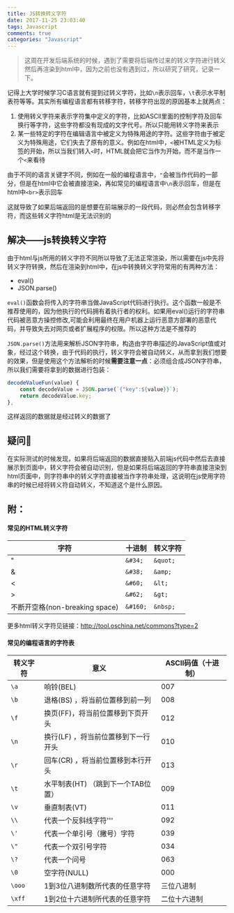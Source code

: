 ```yaml
---
title: JS转换转义字符
date: 2017-11-25 23:03:40
tags: Javascript
comments: true
categories: "Javascript"
---
```

>这周在开发后端系统的时候，遇到了需要将后端传过来的转义字符进行转义然后再渲染到html中，因为之前也没有遇到过，所以研究了研究，记录一下。

<!--more-->

记得上大学时候学习C语言就有提到过转义字符，比如`\n`表示回车，`\t`表示水平制表符等等。其实所有编程语言都有转移字符，转移字符出现的原因基本上就两点：

1. 使用转义字符来表示字符集中定义的字符，比如ASCll里面的控制字符及回车换行等字符，这些字符都没有现成的文字代号。所以只能用转义字符来表示
2. 某一些特定的字符在编辑语言中被定义为特殊用途的字符。这些字符由于被定义为特殊用途，它们失去了原有的意义。例如在html中，`<`被HTML定义为标签的开始，所以当我们转入`<`时，HTML就会把它当作为开始，而不是当作一个`<`来看待

由于不同的语言关键字不同，例如在一般的编程语言中，`"`会被当作代码的一部分，但是在html中它会被直接渲染，再如常见的编程语言中`\n`表示回车，但是在html中`<br>`表示回车

这就导致了如果后端返回的是想要在前端展示的一段代码，则必然会包含转移字符，而这些转义字符html是无法识别的

## 解决——js转换转义字符

由于html与js所用的转义字符不同所以导致了无法正常渲染，所以需要在js中先将转义字符转换，然后在渲染到html中，在js中转换转义字符常用的有两种方法：

* eval()
* JSON.parse()

`eval()`函数会将传入的字符串当做JavaScript代码进行执行。这个函数一般是不推荐使用的，因为他执行的代码拥有着执行者的权利。如果用eval()运行的字符串代码被恶意方操控修改,可能会利用最终在用户机器上运行恶意方部署的恶意代码，并导致失去对网页或者扩展程序的权限。所以这种方法是不推荐的

`JSON.parse()`方法用来解析JSON字符串，构造由字符串描述的JavaScript值或对象，经过这个转换，由于代码的执行，转义字符会被自动转义，从而拿到我们想要的效果，但是使用这个方法解析的时候**需要注意一点**：必须组合成JSON字符串，所以我们需要将拿到的数据进行包装：

```js
decodeValueFun(value) {
    const decodeValue = JSON.parse(`{"key":${value}}`);
    return decodeValue.key;
},
```

这样返回的数据就是经过转义的数据了

## 疑问🤔️

在实际测试的时候发现，如果将后端返回的数据直接贴入前端js代码中然后去直接展示到页面中，转义字符会被自动识别，但是如果将后端返回的字符串直接渲染到html页面中，则字符串中的转义字符直接被当作字符串处理，这说明在js使用字符串的时候已经将转义符自动转义，不知道这个是什么原因。

## 附：

#### 常见的HTML转义字符

| 字符     | 十进制 | 转义字符 |
| -------- | ----- | ----     |
|    "     | `&#34;` | `&quot;`   |
| & | `&#38;` | `&amp;` |
| < | `&#60;` | `&lt;` |
| > | `&#62;` | `&gt;` |
| 不断开空格(non-breaking space) | `&#160;` | `&nbsp;` |

更多html转义字符见链接：http://tool.oschina.net/commons?type=2

#### 常见的编程语言的字符表

| 转义字符 |  意义                | ASCII码值（十进制）|
| -------- | -----                         | ----  |
|  `\a`      | 响铃(BEL)                      |  007  |
|  `\b`      | 退格(BS) ，将当前位置移到前一列  |  008  |
|  `\f`      | 换页(FF)，将当前位置移到下页开头 |  012  | 
|  `\n`      | 换行(LF) ，将当前位置移到下一行开头 |  010  |
|   `\r`     |   回车(CR) ，将当前位置移到本行开头 |  013  |
|   `\t`     |   水平制表(HT) （跳到下一个TAB位置）|   009 |
|   `\v`     |   垂直制表(VT)                     | 011   |
|   `\\`     |    代表一个反斜线字符''\'           |  092  |
|   `\'`     |    代表一个单引号（撇号）字符        |  039  |
|   `\"`     |    代表一个双引号字符               |   034 | 
|   `\?`	   |    代表一个问号	                   |   063  |
|    `\0`    |      空字符(NULL)                   |     000 |      
|  `\ooo`    |  1到3位八进制数所代表的任意字符       |三位八进制 |
|  `\xff`    |   1到2位十六进制所代表的任意字符      |二位十六进制|